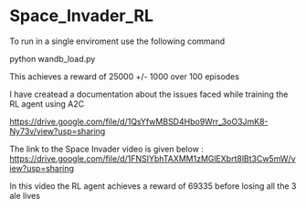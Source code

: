# Space_Invader_RL



To run in a single enviroment use the following command 
  
  python wandb_load.py   
  
  This achieves a reward of 25000 +/- 1000 over 100 episodes
  
  
  
 I have createad a documentation about the issues faced while training the RL agent using A2C
 
 https://drive.google.com/file/d/1QsYfwMBSD4Hbo9Wrr_3oO3JmK8-Ny73v/view?usp=sharing
 
 
 
 The link to the Space Invader video is given below :
   https://drive.google.com/file/d/1FNSIYbhTAXMM1zMGlEXbrt8lBt3Cw5mW/view?usp=sharing
 
 In this video the RL agent achieves a reward of 69335 before losing all the 3 ale lives


   
  
